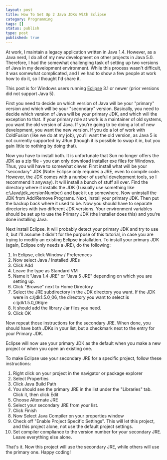 ```yaml
---
layout: post
title: How To Set Up 2 Java JDKs With Eclipse
category: Programming
tags: []
status: publish
type: post
published: true
---
```


At work, I maintain a legacy application written in Java 1.4.  However, as a Java nerd, I do all of my new development on other projects in Java 5.0.  Therefore, I had the somewhat challenging task of setting up two versions of Java in my development environment.  While this process wasn't difficult, it was somewhat complicated, and I've had to show a few people at work how to do it, so I thought I'd share it.

This post is for Windows users running [Eclipse](http://www.eclipse.org/) 3.1 or newer (prior versions did not support Java 5).

First you need to decide on which version of Java will be your "primary" version and which will be your "secondary" version.  Basically, you need to decide which version of Java will be your primary JDK, and which will the exception to that.  If your primary role at work is a maintainer of old systems, you want the old version of Java.  If you're going to be doing a lot of new development, you want the new version.  If you do a lot of work with ColdFusion (like we do at my job), you'll want the old version, as Java 5 is not currently supported by JRun (though it is possible to swap it in, but you gain little to nothing by doing that).

Now you have to install both.  It is unfortunate that Sun no longer offers the JDK as a zip file - you can only download installer exe files for Windows.  Thus, you will have to somewhat clever.  First install what will be your "secondary" JDK (Note: Eclipse only requires a JRE, even to compile code.  However, the JDK comes with a number of useful development tools, so I recommend it anyway).  It will install a bunch of stuff all over.  Find the directory where it installs the JDK (I usually use something like c:\Java\jdk_versionNumber) and back it up somewhere.  Now uninstall the JDK from Add/Remove Programs.  Next, install your primary JDK.  Then put the backup back where it used to be.  Now you should have to separate directories with two different JDK versions.  Your environment variables should be set up to use the Primary JDK (the Installer does this) and you're done installing Java.

Next install Eclipse.  It will probably detect your primary JDK and try to use it, but I'll assume it didn't for the purpose of this tutorial, in case you are trying to modify an existing Eclipse installation.  To install your primary JDK (again, Eclipse only needs a JRE), do the following:

 1. In Eclipse, click Window / Preferences
 2. Now select Java / Installed JREs
 3. Click Add
 4. Leave the type as Standard VM
 5. Name it "Java 1.4 JRE" or "Java 5 JRE" depending on which you are setting up.
 6. Click "Browse" next to Home Directory
 7. Select the JRE subdirectory in the JDK directory you want.  If the JDK were in c:\jdk1.5.0_06, the directory you want to select is c:\jdk1.5.0_06\jre
 8. It should add the library Jar files you need.
 9. Click OK

Now repeat those instructions for the secondary JRE.  When done, you should have both JDKs in your list, but a checkmark next to the entry for your Primary JDK.

Eclipse will now use your primary JDK as the default when you make a new project or when you open an existing one.  

To make Eclipse use your secondary JRE for a specific project, follow these instructions:

 1. Right click on your project in the navigator or package explorer
 2. Select Properties
 3. Click Java Build Path
 4. You should see the primary JRE in the list under the "Libraries" tab.  Click it, then click Edit
 5. Choose Alternate JRE
 6. Select your secondary JRE from your list.
 7. Click Finish
 8. Now Select Java Compiler on your properties window
 9. Check off "Enable Project Specific Settings". This will let this project, and this project alone, not use the default project settings.
 10. Set compiler compliance to the version number for your secondary JRE. Leave everything else alone. 

That's it.  Now this project will use the secondary JRE, while others will use the primary one.  Happy coding!

